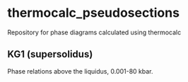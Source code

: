 # thermocalc_pseudosections
Repository for phase diagrams calculated using thermocalc

## KG1 (supersolidus)
Phase relations above the liquidus, 0.001-80 kbar.
